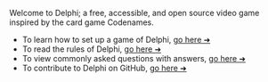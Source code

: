 Welcome to Delphi; a free, accessible, and open source video game inspired by the card game Codenames.

- To learn how to set up a game of Delphi, [go here ➜](/Setup)
- To read the rules of Delphi, [go here ➜](/Rules)
- To view commonly asked questions with answers, [go here ➜](/FAQ)
- To contribute to Delphi on GitHub, [go here ➜](https://github.com/delphi-game)
